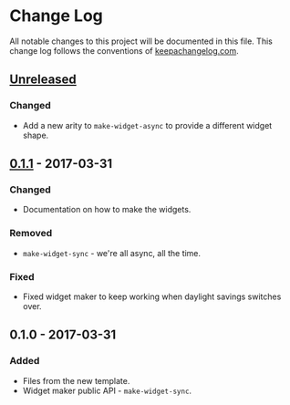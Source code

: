 # Change Log
All notable changes to this project will be documented in this file. This change log follows the conventions of [keepachangelog.com](http://keepachangelog.com/).

## [Unreleased]
### Changed
- Add a new arity to `make-widget-async` to provide a different widget shape.

## [0.1.1] - 2017-03-31
### Changed
- Documentation on how to make the widgets.

### Removed
- `make-widget-sync` - we're all async, all the time.

### Fixed
- Fixed widget maker to keep working when daylight savings switches over.

## 0.1.0 - 2017-03-31
### Added
- Files from the new template.
- Widget maker public API - `make-widget-sync`.

[Unreleased]: https://github.com/your-name/orca/compare/0.1.1...HEAD
[0.1.1]: https://github.com/your-name/orca/compare/0.1.0...0.1.1
